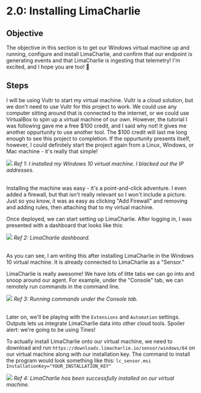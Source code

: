 # 2.0: Installing LimaCharlie
## Objective
The objective in this section is to get our Windows virtual machine up and running, configure and install LimaCharlie, and confirm that our endpoint is generating events and that LimaCharlie is ingesting that telemetry! I'm excited, and I hope you are too! 🙂

## Steps
I will be using Vultr to start my virtual machine. Vultr is a cloud solution, but we don't need to use Vultr for this project to work. We could use any computer sitting around that is connected to the internet, or we could use VirtualBox to spin up a virtual machine of our own. However, the tutorial I was following gave me a free $100 credit, and I said why not! It gives me another oppurtunity to use another tool. The $100 credit will last me long enough to see this project to completion. If the oppurtunity presents itself, however, I could definitely start the project again from a Linux, Windows, or Mac machine - it's really that simple! 

<img src="https://i.imgur.com/KSCcZFf.png">
<i>Ref 1: I installed my Windows 10 virtual machine. I blacked out the IP addresses.</i>
<br><br>

Installing the machine was easy - it's a point-and-click adventure. I even added a firewall, but that isn't really relevant so I won't include a picture. Just so you know, it was as easy as clicking "Add Firewall" and removing and adding rules, then attaching that to my virtual machine.

Once deployed, we can start setting up LimaCharlie. After logging in, I was presented with a dashboard that looks like this:

<img src="https://i.imgur.com/bDmLksR.png">
<i>Ref 2: LimaCharlie dashboard.</i>
<br><br>

As you can see, I am writing this after installing LimaCharlie in the Windows 10 virtual machine. It is already connected to LimaCharlie as a "Sensor."

LimaCharlie is really awesome! We have lots of litte tabs we can go into and snoop around our agent. For example, under the "Console" tab, we can remotely run commands in the command line.

<img src="https://i.imgur.com/WJ23GeK.png">
<i>Ref 3: Running commands under the Console tab.</i>
<br><br>

Later on, we'll be playing with the `Extensions` and `Automation` settings. Outputs lets us integrate LimaCharlie data into other cloud tools. Spoiler alert: we're going to be using Tines!

To actually install LimaCharlie onto our virtual machine, we need to download and run `https://downloads.limacharlie.io/sensor/windows/64` on our virtual machine along with our installation key. The command to install the program would look something like this: `lc_sensor.msi InstallationKey="YOUR_INSTALLATION_KEY"`

<img src="https://i.imgur.com/g3yByUS.png">
<i>Ref 4: LimaCharlie has been successfully installed on our virtual machine.</i>
<br><br>

